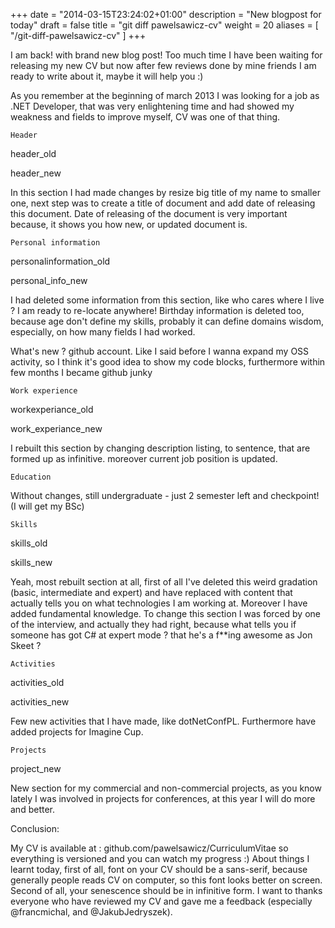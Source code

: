 +++
date = "2014-03-15T23:24:02+01:00"
description = "New blogpost for today"
draft = false
title = "git diff pawelsawicz-cv"
weight = 20
aliases = [
    "/git-diff-pawelsawicz-cv"
]
+++

I am back! with brand new blog post! Too much time I have been waiting for releasing my new CV but now after few reviews done by mine friends I am ready to write about it, maybe it will help you :)

As you remember at the beginning of march 2013 I was looking for a job as .NET Developer, that was very enlightening time and had showed my weakness and fields to improve myself, CV was one of that thing.

    Header

header_old

header_new

In this section I had made changes by resize big title of my name to smaller one, next step was to create a title of document and add date of releasing this document. Date of releasing of the document is very important because, it shows you how new, or updated document is.

    Personal information

 personalinformation_old

personal_info_new

I had deleted some information from this section, like who cares where I live ? I am ready to re-locate anywhere! Birthday information is deleted too, because age don't define my skills, probably it can define domains wisdom, especially, on how many fields I had worked.

What's new ? github account. Like I said before I wanna expand my OSS activity, so I think it's good idea to show my code blocks, furthermore within few months I became github junky

    Work experience

workexperiance_old

work_experiance_new 

I rebuilt this section by changing  description listing, to sentence, that are formed up as infinitive. moreover current job position is updated.

    Education

Without changes, still undergraduate - just 2 semester left and checkpoint! (I will get my BSc)

    Skills

skills_old

skills_new 

Yeah, most rebuilt section at all, first of all I've deleted this weird gradation (basic, intermediate and expert) and have replaced with content that actually tells you on what technologies I am working at. Moreover I have added fundamental knowledge. To change this section I was forced by one of the interview, and actually they had right, because what tells you if someone has got C# at expert mode ? that he's a f**ing awesome as Jon Skeet ?

    Activities

 activities_old

activities_new

Few new activities that I have made, like dotNetConfPL. Furthermore have added projects for Imagine Cup.

    Projects

project_new

New section for my commercial and non-commercial projects, as you know  lately I was involved in projects for conferences, at this year I will do more and better.

Conclusion:

My CV is available at : github.com/pawelsawicz/CurriculumVitae so everything is versioned and you can watch my progress :) About things I learnt today, first of all, font on your CV should be a sans-serif, because generally people reads CV on computer, so this font looks better on screen. Second of all, your senescence should be in infinitive form. I want to thanks everyone who have reviewed my CV and gave me a feedback (especially @francmichal, and @JakubJedryszek).